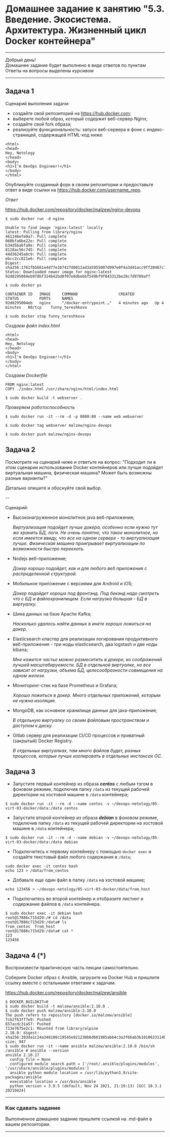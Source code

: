 
# Домашнее задание к занятию "5.3. Введение. Экосистема. Архитектура. Жизненный цикл Docker контейнера"

---

Добрый день!  
Домашнее задание будет выполнено в виде ответов по пунктам  
Ответы на вопросы выделены *курсивом*

---

## Задача 1

Сценарий выполения задачи:

- создайте свой репозиторий на https://hub.docker.com;
- выберете любой образ, который содержит веб-сервер Nginx;
- создайте свой fork образа;
- реализуйте функциональность:
запуск веб-сервера в фоне с индекс-страницей, содержащей HTML-код ниже:
```
<html>
<head>
Hey, Netology
</head>
<body>
<h1>I’m DevOps Engineer!</h1>
</body>
</html>
```
Опубликуйте созданный форк в своем репозитории и предоставьте ответ в виде ссылки на https://hub.docker.com/username_repo.

*Ответ*

https://hub.docker.com/repository/docker/malzew/nginx-devops

`$ sudo docker run -d nginx`

```
Unable to find image 'nginx:latest' locally
latest: Pulling from library/nginx
461246efe0a7: Pull complete 
060bfa6be22e: Pull complete 
b34d5ba6fa9e: Pull complete 
8128ac56c745: Pull complete 
44d36245a8c9: Pull complete 
ebcc2cc821e6: Pull complete 
Digest: sha256:1761fb5661e4d77e107427d8012ad3a5955007d997e0f4a3d41acc9ff20467c7
Status: Downloaded newer image for nginx:latest
92d8295004eb978bf324642bd8f07e8dbebbf549bf9f843312be28c7d9789aff
```

`$ sudo docker ps`

```
CONTAINER ID   IMAGE     COMMAND                  CREATED         STATUS         PORTS     NAMES
92d8295004eb   nginx     "/docker-entrypoint.…"   4 minutes ago   Up 4 minutes   80/tcp    funny_tereshkova
```

`$ sudo docker stop funny_tereshkova`

*Создаем файл index.html*

```
<html>
<head>
Hey, Netology
</head>
<body>
<h1>I'm DevOps Engineer!</h1>
</body>
</html>
```

*Создаем Dockerfile*

```
FROM nginx:latest
COPY ./index.html /usr/share/nginx/html/index.html
```

`$ sudo docker build -t webserver .`

*Проверяем работоспособность*

`$ sudo docker run -it --rm -d -p 8080:80 --name web webserver`

`$ sudo docker tag webserver malzew/nginx-devops`

`$ sudo docker push malzew/nginx-devops`

## Задача 2

Посмотрите на сценарий ниже и ответьте на вопрос:
"Подходит ли в этом сценарии использование Docker контейнеров или лучше подойдет виртуальная машина, физическая машина? Может быть возможны разные варианты?"

Детально опишите и обоснуйте свой выбор.

--

Сценарий:

- Высоконагруженное монолитное java веб-приложение;

    *Виртуализация подойдет лучше докера, особенно если нужно тут же хранить БД, логи. Не очень понятно, что такое монолитное, но если имеется ввиду, что все на одном сервере - то виртуализация лучше. Физическая машина проигрывает виртуализации по возможности быстро переехать.*

- Nodejs веб-приложение;

    *Докер хорошо подойдет, как и для любого веб приложения с распределенной структурой.*

- Мобильное приложение c версиями для Android и iOS;

    *Докер подойдет хорошо под фронтэнд. Под бекэнд надо смотреть что с БД и файлохранилищем. Если нагрузка большая - БД в виртуалку.*

- Шина данных на базе Apache Kafka;

    *Насколько удалось найти данных в инете хорошо ложиться на докер.*

- Elasticsearch кластер для реализации логирования продуктивного веб-приложения - три ноды elasticsearch, два logstash и две ноды kibana;

    *Мне кажется частье можно размеситить в докере, из соображений лучшей масштабируемости. БД в отдельной виртуалке, но все зависит от нагрузки, объема БД, целесообразности совмещения на одном железе.*

- Мониторинг-стек на базе Prometheus и Grafana;

    *Хорошо ложиться в докер. Много отдельных приложений, которым не нужна изоляция.*

- MongoDB, как основное хранилище данных для java-приложения;

    *В отдельную виртуалку со своим файловым пространством и доступом к диску.*

- Gitlab сервер для реализации CI/CD процессов и приватный (закрытый) Docker Registry.

    *В отдельных виртуалках, там много файлов будет, разных процессов, которые лучше изолировать в отдельных инстансах ОС.*

## Задача 3

- Запустите первый контейнер из образа ***centos*** c любым тэгом в фоновом режиме, подключив папку ```/data``` из текущей рабочей директории на хостовой машине в ```/data``` контейнера;

`$ sudo docker run -it --rm -d --name centos -v ~/devops-netology/05-virt-03-docker/data:/data centos`

- Запустите второй контейнер из образа ***debian*** в фоновом режиме, подключив папку ```/data``` из текущей рабочей директории на хостовой машине в ```/data``` контейнера;

`$ sudo docker run -it --rm -d --name debian -v ~/devops-netology/05-virt-03-docker/data:/data debian`

- Подключитесь к первому контейнеру с помощью ```docker exec``` и создайте текстовый файл любого содержания в ```/data```;

```
sudo docker exec -it centos bash
echo 123 > /data/from_centos
```

- Добавьте еще один файл в папку ```/data``` на хостовой машине;

```
echo 123456 > ~/devops-netology/05-virt-03-docker/data/from_host
```

- Подключитесь во второй контейнер и отобразите листинг и содержание файлов в ```/data``` контейнера.

```
$ sudo docker exec -it debian bash
root@17886c715d29:/# cd /data
root@17886c715d29:/data# ls
from_centos  from_host
root@17886c715d29:/data# cat *
123
123456
```

## Задача 4 (*)

Воспроизвести практическую часть лекции самостоятельно.

Соберите Docker образ с Ansible, загрузите на Docker Hub и пришлите ссылку вместе с остальными ответами к задачам.

https://hub.docker.com/repository/docker/malzew/ansible

```
$ DOCKER_BUILDKIT=0
$ sudo docker build -t malzew/ansible:2.10.0 .
$ sudo docker push malzew/ansible:2.10.0
The push refers to repository [docker.io/malzew/ansible]
7cb2f63ff7e9: Pushed 
657acdc31a57: Pushed 
713e7675e2c1: Mounted from library/alpine 
2.10.0: digest: sha256:303da1c24a348100c19545e921238b6d601985abb4c3a3f66ab3b1010633114b size: 947
$ sudo docker run -it --name ansible malzew/ansible:2.10.0 /bin/sh
/ansible # ansible --version
ansible 2.10.17
  config file = None
  configured module search path = ['/root/.ansible/plugins/modules', '/usr/share/ansible/plugins/modules']
  ansible python module location = /usr/lib/python3.9/site-packages/ansible
  executable location = /usr/bin/ansible
  python version = 3.9.5 (default, Nov 24 2021, 21:19:13) [GCC 10.3.1 20210424]
```

---

### Как cдавать задание

Выполненное домашнее задание пришлите ссылкой на .md-файл в вашем репозитории.

---
